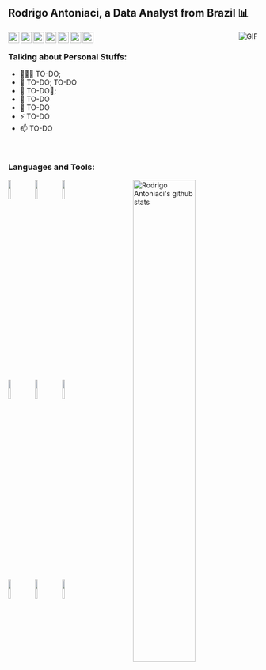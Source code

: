 <!-- Your title -->
## Rodrigo Antoniaci, a Data Analyst from Brazil :bar_chart:

<a href="https://www.linkedin.com/in/rodrigoantoniaci/">
  <img align="left" alt="Rodrigo's Linkdein" width="22px" src="https://cdn.jsdelivr.net/npm/simple-icons@v3/icons/linkedin.svg" />
</a>

<a href="https://github.com/RodrigoAntoniaci">
  <img align="left" alt="Rodrigos's Github" width="22px" src="https://cdn.jsdelivr.net/npm/simple-icons@v3/icons/github.svg" />
</a>

<a href="https://www.kaggle.com/nevermr">
  <img align="left" alt="Rodrigos's Gmail" width="22px" src="https://cdn.jsdelivr.net/npm/simple-icons@3.2.0/icons/gmail.svg" />
</a>

<a href="rodrigo.antoniaci@gmail.com">
  <img align="left" alt="Rodrigos's Hackerrank" width="22px" src="https://cdn.jsdelivr.net/npm/simple-icons@3.2.0/icons/hackerrank.svg" />
</a>

<a href="https://leetcode.com/rodrigoantoniaci/">
  <img align="left" alt="Rodrigos's LeetCode" width="22px" src="https://cdn.jsdelivr.net/npm/simple-icons@3.2.0/icons/leetcode.svg" />
</a>

<a href="https://public.tableau.com/profile/rodrigoantoniaci#!/">
  <img align="left" alt="Rodrigos's Tableau" width="22px" src="https://cdn.jsdelivr.net/npm/simple-icons@3.2.0/icons/tableau.svg" />
</a>

<a href="https://www.kaggle.com/nevermr">
  <img align="left" alt="Rodrigos's Kaggle" width="22px" src="https://cdn.jsdelivr.net/npm/simple-icons@3.2.0/icons/kaggle.svg" />
</a>

<img align="right" alt="GIF" src="https://media.giphy.com/media/MBVemoHuyw9Ik/giphy.gif" />

&nbsp;
&nbsp;

<!-- Talking about you -->
### **Talking about Personal Stuffs:**

- 👨🏽‍💻 TO-DO;
- 🌱 TO-DO; TO-DO
- 👯 TO-DO🤝;
- 🤔 TO-DO
- 💬 TO-DO
- ⚡️ TO-DO
- 📫 TO-DO

&nbsp;

### **Languages and Tools:**

<p>
  <a href="https://github.com/RodrigoAntoniaci">
    <img width="50%" align="right" alt="Rodrigo Antoniaci's github stats" src="https://github-readme-stats.vercel.app/api?username=RodrigoAntoniaci&show_icons=true&hide_border=true"/>
  </a>
 
  <code><img width="10%" src="https://www.vectorlogo.zone/logos/python/python-ar21.svg"></code>
  <code><img width="10%" src="https://www.vectorlogo.zone/logos/git-scm/git-scm-ar21.svg"></code>
  <code><img width="10%" src="https://www.vectorlogo.zone/logos/numpy/numpy-ar21.svg"></code>
  <br/>
  
  <code><img width="10%" src="https://www.vectorlogo.zone/logos/jupyter/jupyter-ar21.svg"></code>
  <code><img width="10%" src="https://www.vectorlogo.zone/logos/mysql/mysql-ar21.svg"></code>
  <code><img width="10%" src="https://github.com/AwesomeLogos/logomono/blob/gh-pages/logos/tableau-software.svg"></code>
  <br/>
  
  <code><img width="10%" src="https://www.vectorlogo.zone/logos/microsoft_powerbi/microsoft_powerbi-ar21.svg"></code>
  <code><img width="10%" src="https://www.vectorlogo.zone/logos/amazon_aws/amazon_aws-ar21.svg"></code>
  <code><img width="10%" src="https://upload.wikimedia.org/wikipedia/commons/0/05/Scikit_learn_logo_small.svg"></code>
  
</p>
